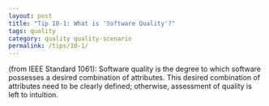 ```yaml
---
layout: post
title: "Tip 10-1: What is 'Software Quality'?"
tags: quality
category: quality quality-scenario
permalink: /tips/10-1/
---
```



(from IEEE Standard 1061): Software quality is the degree to which software possesses a desired combination of attributes. This desired combination of attributes need to be clearly defined; otherwise, assessment of quality is left to intuition.
